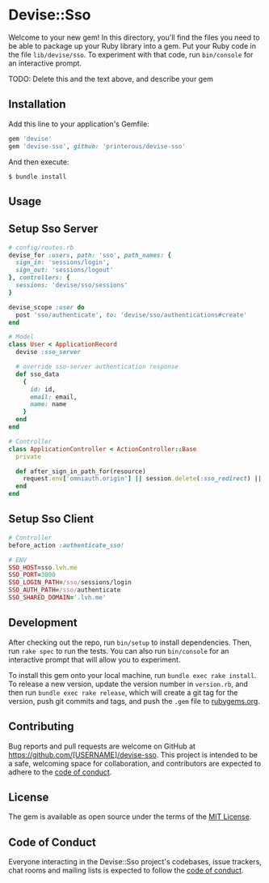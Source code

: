 # Devise::Sso

Welcome to your new gem! In this directory, you'll find the files you need to be able to package up your Ruby library into a gem. Put your Ruby code in the file `lib/devise/sso`. To experiment with that code, run `bin/console` for an interactive prompt.

TODO: Delete this and the text above, and describe your gem

## Installation

Add this line to your application's Gemfile:

```ruby
gem 'devise'
gem 'devise-sso', github: 'printerous/devise-sso'
```

And then execute:

    $ bundle install

## Usage

## Setup Sso Server

```ruby
# config/routes.rb
devise_for :users, path: 'sso', path_names: {
  sign_in: 'sessions/login',
  sign_out: 'sessions/logout'
}, controllers: {
  sessions: 'devise/sso/sessions'
}

devise_scope :user do
  post 'sso/authenticate', to: 'devise/sso/authentications#create'
end

# Model
class User < ApplicationRecord
  devise :sso_server

  # override sso-server authentication response
  def sso_data
    {
      id: id,
      email: email,
      name: name
    }
  end
end

# Controller
class ApplicationController < ActionController::Base
  private

  def after_sign_in_path_for(resource)
    request.env['omniauth.origin'] || session.delete(:sso_redirect) || stored_location_for(resource)
  end
end
```

## Setup Sso Client

```ruby
# Controller
before_action :authenticate_sso!

# ENV
SSO_HOST=sso.lvh.me
SSO_PORT=3000
SSO_LOGIN_PATH=/sso/sessions/login
SSO_AUTH_PATH=/sso/authenticate
SSO_SHARED_DOMAIN='.lvh.me'
```

## Development

After checking out the repo, run `bin/setup` to install dependencies. Then, run `rake spec` to run the tests. You can also run `bin/console` for an interactive prompt that will allow you to experiment.

To install this gem onto your local machine, run `bundle exec rake install`. To release a new version, update the version number in `version.rb`, and then run `bundle exec rake release`, which will create a git tag for the version, push git commits and tags, and push the `.gem` file to [rubygems.org](https://rubygems.org).

## Contributing

Bug reports and pull requests are welcome on GitHub at https://github.com/[USERNAME]/devise-sso. This project is intended to be a safe, welcoming space for collaboration, and contributors are expected to adhere to the [code of conduct](https://github.com/[USERNAME]/devise-sso/blob/master/CODE_OF_CONDUCT.md).


## License

The gem is available as open source under the terms of the [MIT License](https://opensource.org/licenses/MIT).

## Code of Conduct

Everyone interacting in the Devise::Sso project's codebases, issue trackers, chat rooms and mailing lists is expected to follow the [code of conduct](https://github.com/[USERNAME]/devise-sso/blob/master/CODE_OF_CONDUCT.md).
